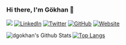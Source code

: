 ### Hi there, I'm Gökhan 👋

<p align="left"> 

![](https://komarev.com/ghpvc/?username=dgokhan&style=flat-square)   <a href="https://www.linkedin.com/in/dgokhan/"><img src="https://img.shields.io/badge/LinkedIn-dgokhan-blue?style=flat-square&logo=linkedin" alt="LinkedIn" href="https://www.linkedin.com/in/dgokhan/"></a>
  <a href="https://twitter.com/dxgokhan"><img src="https://img.shields.io/twitter/follow/dxgokhan?style=flat-square&logo=twitter" alt="Twitter" href="https://twitter.com/dxgokhan"></a>
  <a href="https://www.github.com/dgokhan/"><img src="https://img.shields.io/badge/GitHub-dgokhan-lightgrey?style=flat-square&logo=github" alt="GitHub" href="https://www.github.com/navendu-dgokhan/"></a>
  <a href="https://gokhandogru.net"><img src="https://img.shields.io/badge/Website-gokhandogru.net-red?style=flat-square" alt="Website" href="https://gokhandogru.net"></a>


</p>
 
 

<img align="left" alt="dgokhan's Github Stats" src="https://github-readme-stats.vercel.app/api?username=dgokhan" />



[![Top Langs](https://github-readme-stats.vercel.app/api/top-langs/?username=dgokhan&layout=compact)](https://github.com/anuraghazra/github-readme-stats)

[website]: https://www.gokhandogru.net/#about-me
[twitter]: https://twitter.com/dxgokhan 
[instagram]: https://instagram.com/dxgokhan
[linkedin]: https://www.linkedin.com/in/g%C3%B6khan-do%C4%9Fru-2b0762158/  
